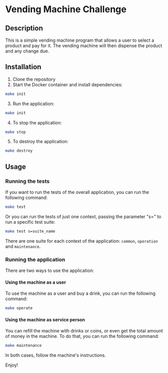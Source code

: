 # Vending Machine Challenge

## Description
This is a simple vending machine program that allows a user to select a product and pay for it. The vending machine will then dispense the product and any change due.

## Installation

1. Clone the repository
2. Start the Docker container and install dependencies:
```bash
make init
```
3. Run the application:
```bash
make init
```
4. To stop the application:
```bash
make stop
```
5. To destroy the application:
```bash
make destroy
```

## Usage

### Running the tests
If you want to run the tests of the overall application, you can run the following command:
```bash 
make test
```
Or you can run the tests of just one context, passing the parameter "s=" to run a specific test suite:
```bash
make test s=suite_name
```
There are one suite for each context of the application: `common`, `operation` and `maintenance`.

### Running the application
There are two ways to use the application:

#### Using the machine as a user
To use the machine as a user and buy a drink, you can run the following command:
```bash
make operate
```

#### Using the machine as service person
You can refill the machine with drinks or coins, or even get the total amount of money in the machine. To do that, you can run the following command:
```bash
make maintenance
```
In both cases, follow the machine's instructions.

Enjoy!